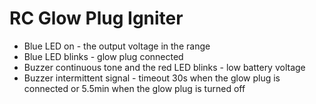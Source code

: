 # RC Glow Plug Igniter

- Blue LED on - the output voltage in the range
- Blue LED blinks - glow plug connected
- Buzzer continuous tone and the red LED blinks - low battery voltage
- Buzzer intermittent signal - timeout 30s when the glow plug is connected
  or 5.5min when the glow plug is turned off
